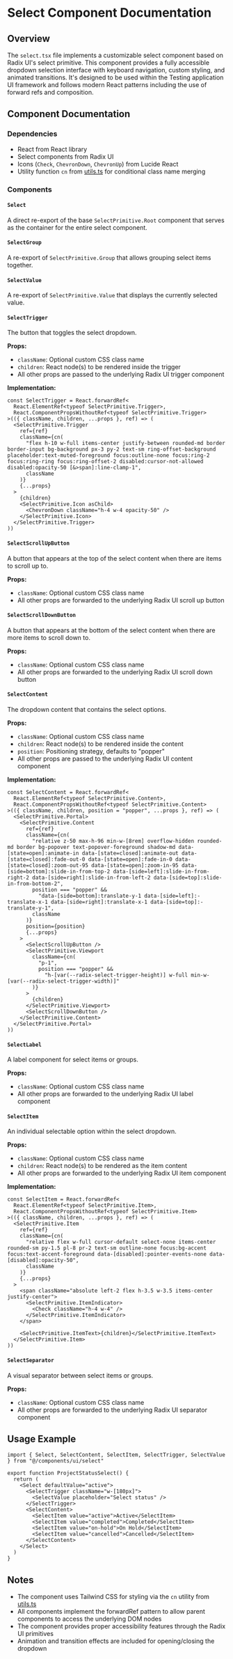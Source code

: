 # Select Component Documentation

## Overview
The `select.tsx` file implements a customizable select component based on Radix UI's select primitive. This component provides a fully accessible dropdown selection interface with keyboard navigation, custom styling, and animated transitions. It's designed to be used within the Testing application UI framework and follows modern React patterns including the use of forward refs and composition.

## Component Documentation

### Dependencies
- React from React library
- Select components from Radix UI
- Icons (`Check`, `ChevronDown`, `ChevronUp`) from Lucide React
- Utility function `cn` from [utils.ts](../../lib/utils.md) for conditional class name merging

### Components

#### `Select`
A direct re-export of the base `SelectPrimitive.Root` component that serves as the container for the entire select component.

#### `SelectGroup`
A re-export of `SelectPrimitive.Group` that allows grouping select items together.

#### `SelectValue`
A re-export of `SelectPrimitive.Value` that displays the currently selected value.

#### `SelectTrigger`
The button that toggles the select dropdown.

**Props:**
- `className`: Optional custom CSS class name
- `children`: React node(s) to be rendered inside the trigger
- All other props are passed to the underlying Radix UI trigger component

**Implementation:**
```tsx
const SelectTrigger = React.forwardRef<
  React.ElementRef<typeof SelectPrimitive.Trigger>,
  React.ComponentPropsWithoutRef<typeof SelectPrimitive.Trigger>
>(({ className, children, ...props }, ref) => (
  <SelectPrimitive.Trigger
    ref={ref}
    className={cn(
      "flex h-10 w-full items-center justify-between rounded-md border border-input bg-background px-3 py-2 text-sm ring-offset-background placeholder:text-muted-foreground focus:outline-none focus:ring-2 focus:ring-ring focus:ring-offset-2 disabled:cursor-not-allowed disabled:opacity-50 [&>span]:line-clamp-1",
      className
    )}
    {...props}
  >
    {children}
    <SelectPrimitive.Icon asChild>
      <ChevronDown className="h-4 w-4 opacity-50" />
    </SelectPrimitive.Icon>
  </SelectPrimitive.Trigger>
))
```

#### `SelectScrollUpButton`
A button that appears at the top of the select content when there are items to scroll up to.

**Props:**
- `className`: Optional custom CSS class name
- All other props are forwarded to the underlying Radix UI scroll up button

#### `SelectScrollDownButton`
A button that appears at the bottom of the select content when there are more items to scroll down to.

**Props:**
- `className`: Optional custom CSS class name
- All other props are forwarded to the underlying Radix UI scroll down button

#### `SelectContent`
The dropdown content that contains the select options.

**Props:**
- `className`: Optional custom CSS class name
- `children`: React node(s) to be rendered inside the content
- `position`: Positioning strategy, defaults to "popper"
- All other props are passed to the underlying Radix UI content component

**Implementation:**
```tsx
const SelectContent = React.forwardRef<
  React.ElementRef<typeof SelectPrimitive.Content>,
  React.ComponentPropsWithoutRef<typeof SelectPrimitive.Content>
>(({ className, children, position = "popper", ...props }, ref) => (
  <SelectPrimitive.Portal>
    <SelectPrimitive.Content
      ref={ref}
      className={cn(
        "relative z-50 max-h-96 min-w-[8rem] overflow-hidden rounded-md border bg-popover text-popover-foreground shadow-md data-[state=open]:animate-in data-[state=closed]:animate-out data-[state=closed]:fade-out-0 data-[state=open]:fade-in-0 data-[state=closed]:zoom-out-95 data-[state=open]:zoom-in-95 data-[side=bottom]:slide-in-from-top-2 data-[side=left]:slide-in-from-right-2 data-[side=right]:slide-in-from-left-2 data-[side=top]:slide-in-from-bottom-2",
        position === "popper" &&
          "data-[side=bottom]:translate-y-1 data-[side=left]:-translate-x-1 data-[side=right]:translate-x-1 data-[side=top]:-translate-y-1",
        className
      )}
      position={position}
      {...props}
    >
      <SelectScrollUpButton />
      <SelectPrimitive.Viewport
        className={cn(
          "p-1",
          position === "popper" &&
            "h-[var(--radix-select-trigger-height)] w-full min-w-[var(--radix-select-trigger-width)]"
        )}
      >
        {children}
      </SelectPrimitive.Viewport>
      <SelectScrollDownButton />
    </SelectPrimitive.Content>
  </SelectPrimitive.Portal>
))
```

#### `SelectLabel`
A label component for select items or groups.

**Props:**
- `className`: Optional custom CSS class name
- All other props are forwarded to the underlying Radix UI label component

#### `SelectItem`
An individual selectable option within the select dropdown.

**Props:**
- `className`: Optional custom CSS class name
- `children`: React node(s) to be rendered as the item content
- All other props are forwarded to the underlying Radix UI item component

**Implementation:**
```tsx
const SelectItem = React.forwardRef<
  React.ElementRef<typeof SelectPrimitive.Item>,
  React.ComponentPropsWithoutRef<typeof SelectPrimitive.Item>
>(({ className, children, ...props }, ref) => (
  <SelectPrimitive.Item
    ref={ref}
    className={cn(
      "relative flex w-full cursor-default select-none items-center rounded-sm py-1.5 pl-8 pr-2 text-sm outline-none focus:bg-accent focus:text-accent-foreground data-[disabled]:pointer-events-none data-[disabled]:opacity-50",
      className
    )}
    {...props}
  >
    <span className="absolute left-2 flex h-3.5 w-3.5 items-center justify-center">
      <SelectPrimitive.ItemIndicator>
        <Check className="h-4 w-4" />
      </SelectPrimitive.ItemIndicator>
    </span>

    <SelectPrimitive.ItemText>{children}</SelectPrimitive.ItemText>
  </SelectPrimitive.Item>
))
```

#### `SelectSeparator`
A visual separator between select items or groups.

**Props:**
- `className`: Optional custom CSS class name
- All other props are forwarded to the underlying Radix UI separator component

## Usage Example

```tsx
import { Select, SelectContent, SelectItem, SelectTrigger, SelectValue } from "@/components/ui/select"

export function ProjectStatusSelect() {
  return (
    <Select defaultValue="active">
      <SelectTrigger className="w-[180px]">
        <SelectValue placeholder="Select status" />
      </SelectTrigger>
      <SelectContent>
        <SelectItem value="active">Active</SelectItem>
        <SelectItem value="completed">Completed</SelectItem>
        <SelectItem value="on-hold">On Hold</SelectItem>
        <SelectItem value="cancelled">Cancelled</SelectItem>
      </SelectContent>
    </Select>
  )
}
```

## Notes
- The component uses Tailwind CSS for styling via the `cn` utility from [utils.ts](../../lib/utils.md)
- All components implement the forwardRef pattern to allow parent components to access the underlying DOM nodes
- The component provides proper accessibility features through the Radix UI primitives
- Animation and transition effects are included for opening/closing the dropdown